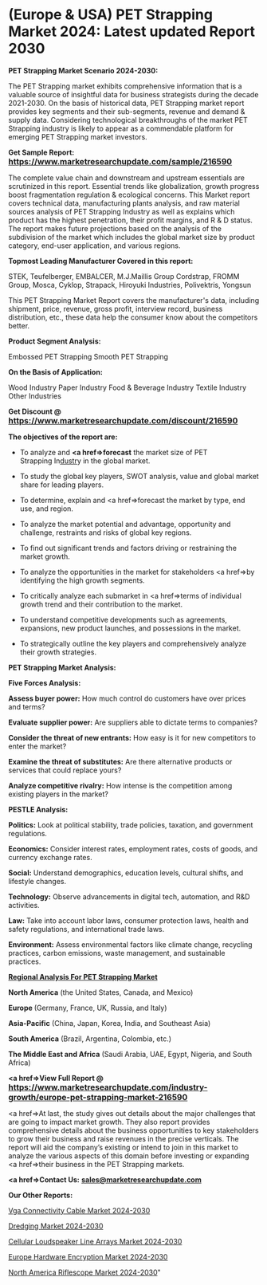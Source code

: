 # (Europe & USA) PET Strapping Market 2024: Latest updated Report 2030

<strong>PET Strapping Market Scenario 2024-2030:</strong>

The PET Strapping market exhibits comprehensive information that is a valuable source of insightful data for business strategists during the decade 2021-2030. On the basis of historical data, PET Strapping market report provides key segments and their sub-segments, revenue and demand &amp; supply data. Considering technological breakthroughs of the market PET Strapping industry is likely to appear as a commendable platform for emerging PET Strapping market investors.

<strong>Get Sample Report: <a href=https://www.marketresearchupdate.com/sample/216590><font size=3 color=#0000ff>https://www.marketresearchupdate.com/sample/216590</font></a></strong>

The complete value chain and downstream and upstream essentials are scrutinized in this report. Essential trends like globalization, growth progress boost fragmentation regulation &amp; ecological concerns. This Market report covers technical data, manufacturing plants analysis, and raw material sources analysis of PET Strapping Industry as well as explains which product has the highest penetration, their profit margins, and R & D status. The report makes future projections based on the analysis of the subdivision of the market which includes the global market size by product category, end-user application, and various regions.

<strong>Topmost Leading Manufacturer Covered in this report:</strong>

STEK, Teufelberger, EMBALCER, M.J.Maillis Group Cordstrap, FROMM Group, Mosca, Cyklop, Strapack, Hiroyuki Industries, Polivektris, Yongsun

This PET Strapping Market Report covers the manufacturer's data, including shipment, price, revenue, gross profit, interview record, business distribution, etc., these data help the consumer know about the competitors better.

<strong>Product Segment Analysis: </strong>

Embossed PET Strapping
Smooth PET Strapping

<strong>On the Basis of Application:</strong>

Wood Industry
Paper Industry
Food & Beverage Industry
Textile Industry
Other Industries

<strong>Get Discount @ <a href=https://www.marketresearchupdate.com/discount/216590><font size=3 color=#0000ff>https://www.marketresearchupdate.com/discount/216590</font></a></strong>

<strong><b>The objectives of the report are:</b></strong>

- To analyze and <strong><a href=><strong>forecast</strong></a></strong> the market size of PET Strapping In<a href=ASDF991299>dustr</a>y in the global market.

- To study the global key players, SWOT analysis, value and global market share for leading players.

- To determine, explain and <a href=>forecast</a> the market by type, end use, and region.

- To analyze the market potential and advantage, opportunity and challenge, restraints and risks of global key regions.

- To find out significant trends and factors driving or restraining the market growth.

- To analyze the opportunities in the market for stakeholders <a href=>by</a> identifying the high growth segments.

- To critically analyze each submarket in <a href=>terms</a> of individual growth trend and their contribution to the market.

- To understand competitive developments such as agreements, expansions, new product launches, and possessions in the market.

- To strategically outline the key players and comprehensively analyze their growth strategies.

<strong>PET Strapping Market Analysis:</strong>

<strong>Five Forces Analysis:</strong>

<strong>Assess buyer power:</strong> How much control do customers have over prices and terms?

<strong>Evaluate supplier power:</strong> Are suppliers able to dictate terms to companies?

<strong>Consider the threat of new entrants:</strong> How easy is it for new competitors to enter the market?

<strong>Examine the threat of substitutes:</strong> Are there alternative products or services that could replace yours?

<strong>Analyze competitive rivalry:</strong> How intense is the competition among existing players in the market?

<strong>PESTLE Analysis:</strong>

<strong>Politics:</strong> Look at political stability, trade policies, taxation, and government regulations.

<strong>Economics:</strong> Consider interest rates, employment rates, costs of goods, and currency exchange rates.

<strong>Social:</strong> Understand demographics, education levels, cultural shifts, and lifestyle changes.

<strong>Technology:</strong> Observe advancements in digital tech, automation, and R&D activities.

<strong>Law:</strong> Take into account labor laws, consumer protection laws, health and safety regulations, and international trade laws.

<strong>Environment:</strong> Assess environmental factors like climate change, recycling practices, carbon emissions, waste management, and sustainable practices.

<strong><u><b>Regional Analysis For PET Strapping Market</b></u></strong>

<strong><b>North America</b></strong> (the United States, Canada, and Mexico)

<strong><b>Europe </b></strong>(Germany, France, UK, Russia, and Italy)

<strong><b>Asia-Pacific</b></strong> (China, Japan, Korea, India, and Southeast Asia)

<strong><b>South America</b></strong> (Brazil, Argentina, Colombia, etc.)

<strong><b>The Middle East and Africa</b></strong> (Saudi Arabia, UAE, Egypt, Nigeria, and South Africa)

<strong><a href=>View Full Report</a> @ <a href=https://www.marketresearchupdate.com/industry-growth/europe-pet-strapping-market-216590><font size=3 color=#0000ff>https://www.marketresearchupdate.com/industry-growth/europe-pet-strapping-market-216590</font></a></strong>

<a href=>At last,</a> the study gives out details about the major challenges that are going to impact market growth. They also report provides comprehensive details about the business opportunities to key stakeholders to grow their business and raise revenues in the precise verticals. The report will aid the company’s existing or intend to join in this market to analyze the various aspects of this domain before investing or expanding <a href=>their</a> business in the PET Strapping markets.

<strong><a href=>Contact Us:</a></strong>
<strong>sales@marketresearchupdate.com</strong>

<strong>Our Other Reports:</strong>

<a href=https://www.linkedin.com/pulse/vga-connectivity-cable-market-2023-latest-trending>Vga Connectivity Cable Market 2024-2030</a>

<a href=https://www.linkedin.com/pulse/dredging-market-sizing-up-anticipating-trends>Dredging Market 2024-2030</a>

<a href=https://www.linkedin.com/pulse/cellular-loudspeaker-line-arrays-market-size>Cellular Loudspeaker Line Arrays Market 2024-2030</a>

<a href=https://www.linkedin.com/pulse/europe-hardware-encryption-market-size2023-2030-f7sgf/>Europe Hardware Encryption Market 2024-2030</a>

<a href=https://www.linkedin.com/pulse/north-america-riflescope-market-2023-challenges-business-yte4c/>North America Riflescope Market 2024-2030</a>"
